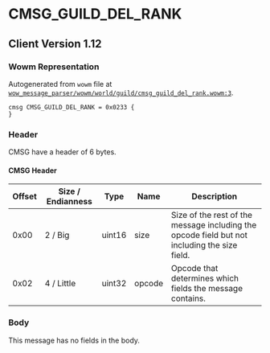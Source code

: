 # CMSG_GUILD_DEL_RANK

## Client Version 1.12

### Wowm Representation

Autogenerated from `wowm` file at [`wow_message_parser/wowm/world/guild/cmsg_guild_del_rank.wowm:3`](https://github.com/gtker/wow_messages/tree/main/wow_message_parser/wowm/world/guild/cmsg_guild_del_rank.wowm#L3).
```rust,ignore
cmsg CMSG_GUILD_DEL_RANK = 0x0233 {
}
```
### Header

CMSG have a header of 6 bytes.

#### CMSG Header

| Offset | Size / Endianness | Type   | Name   | Description |
| ------ | ----------------- | ------ | ------ | ----------- |
| 0x00   | 2 / Big           | uint16 | size   | Size of the rest of the message including the opcode field but not including the size field.|
| 0x02   | 4 / Little        | uint32 | opcode | Opcode that determines which fields the message contains.|

### Body

This message has no fields in the body.

